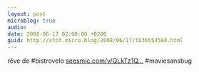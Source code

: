 ```yaml
---
layout: post
microblog: true
audio: 
date: 2008-06-17 02:00:00 +0200
guid: http://xtof.micro.blog/2008/06/17/t836554560.html
---
```

rêve de #bistrovelo [seesmic.com/v/QLkTz1Q...](http://seesmic.com/v/QLkTz1Qqki) #maviesansbug
